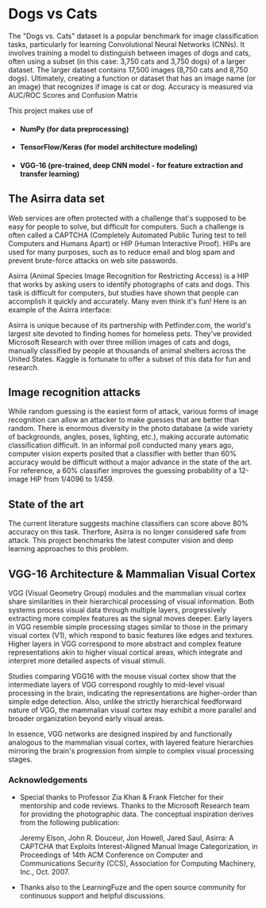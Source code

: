 # Dogs vs Cats 

The "Dogs vs. Cats" dataset is a popular benchmark for image classification tasks, particularly for learning Convolutional Neural Networks (CNNs). It involves training a model to distinguish between images of dogs and cats, often using a subset (in this case: 3,750 cats and 3,750 dogs) of a larger dataset. The larger dataset contains 17,500 images (8,750 cats and 8,750 dogs). Ultimately, creating a function or dataset that has an image name (or an image) that recognizes if image is cat or dog. Accuracy is measured via AUC/ROC Scores and Confusion Matrix

This project makes use of 
 - #### **NumPy** (for data preprocessing) 
 - #### **TensorFlow/Keras** (for model architecture modeling)
 - #### **VGG-16** (pre-trained, deep CNN model - for feature extraction and transfer learning) 
 
## The Asirra data set
Web services are often protected with a challenge that's supposed to be easy for people to solve, but difficult for computers. Such a challenge is often called a CAPTCHA (Completely Automated Public Turing test to tell Computers and Humans Apart) or HIP (Human Interactive Proof). HIPs are used for many purposes, such as to reduce email and blog spam and prevent brute-force attacks on web site passwords.

Asirra (Animal Species Image Recognition for Restricting Access) is a HIP that works by asking users to identify photographs of cats and dogs. This task is difficult for computers, but studies have shown that people can accomplish it quickly and accurately. Many even think it's fun! Here is an example of the Asirra interface:

Asirra is unique because of its partnership with Petfinder.com, the world's largest site devoted to finding homes for homeless pets. They've provided Microsoft Research with over three million images of cats and dogs, manually classified by people at thousands of animal shelters across the United States. Kaggle is fortunate to offer a subset of this data for fun and research. 

## Image recognition attacks
While random guessing is the easiest form of attack, various forms of image recognition can allow an attacker to make guesses that are better than random. There is enormous diversity in the photo database (a wide variety of backgrounds, angles, poses, lighting, etc.), making accurate automatic classification difficult. In an informal poll conducted many years ago, computer vision experts posited that a classifier with better than 60% accuracy would be difficult without a major advance in the state of the art. For reference, a 60% classifier improves the guessing probability of a 12-image HIP from 1/4096 to 1/459.

## State of the art
The current literature suggests machine classifiers can score above 80% accuracy on this task. Therfore, Asirra is no longer considered safe from attack.  This project benchmarks the latest computer vision and deep learning approaches to this problem.

## VGG-16 Architecture & Mammalian Visual Cortex
VGG (Visual Geometry Group) modules and the mammalian visual cortex share similarities in their hierarchical processing of visual information. Both systems process visual data through multiple layers, progressively extracting more complex features as the signal moves deeper. Early layers in VGG resemble simple processing stages similar to those in the primary visual cortex (V1), which respond to basic features like edges and textures. Higher layers in VGG correspond to more abstract and complex feature representations akin to higher visual cortical areas, which integrate and interpret more detailed aspects of visual stimuli.

Studies comparing VGG16 with the mouse visual cortex show that the intermediate layers of VGG correspond roughly to mid-level visual processing in the brain, indicating the representations are higher-order than simple edge detection. Also, unlike the strictly hierarchical feedforward nature of VGG, the mammalian visual cortex may exhibit a more parallel and broader organization beyond early visual areas.

In essence, VGG networks are designed inspired by and functionally analogous to the mammalian visual cortex, with layered feature hierarchies mirroring the brain's progression from simple to complex visual processing stages.

### Acknowledgements

 - Special thanks to Professor Zia Khan & Frank Fletcher for their mentorship and code reviews. Thanks to the Microsoft Research team for providing the photographic data. The conceptual inspiration derives from the following publication:

   Jeremy Elson, John R. Douceur, Jon Howell, Jared Saul, Asirra: A CAPTCHA that Exploits Interest-Aligned Manual Image Categorization, in Proceedings of 14th ACM Conference on Computer and Communications Security (CCS), Association for Computing Machinery, Inc., Oct. 2007.

 - Thanks also to the LearningFuze and the open source community for continuous support and helpful discussions.
